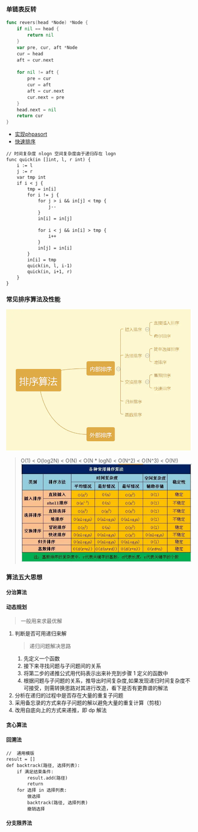 ### 单链表反转
```go
func revers(head *Node) *Node {
	if nil == head {
		return nil
	}
	var pre, cur, aft *Node
	cur = head
	aft = cur.next

	for nil != aft {
		pre = cur
		cur = aft
		aft = cur.next
		cur.next = pre
	}
	head.next = nil
	return cur
}
```

- [实现phpasort](asort.php)
- [快速排序](quickSort.php)
```golang
// 时间复杂度 nlogn 空间复杂度由于递归存在 logn
func quick(in []int, l, r int) {
	i := l
	j := r
	var tmp int
	if i < j {
		tmp = in[i]
		for i != j {
			for j > i && in[j] < tmp {
				j--
			}
			in[i] = in[j]

			for i < j && in[i] > tmp {
				i++
			}
			in[j] = in[i]
		}
		in[i] = tmp
		quick(in, l, i-1)
		quick(in, i+1, r)
	}
}

```
### 常见排序算法及性能
![sort](../img/sort.webp)
> O(1) < O(log2N) < O(N) < O(N * logN) < O(N^2) < O(N^3)  < O(N!)
![xingneng](../img/xingneng.webp)
### 算法五大思想
#### 分治算法
#### 动态规划 
> 一般用来求最优解
1. 判断是否可用递归来解
    > 递归问题解决思路
    1. 先定义一个函数
    1. 接下来寻找问题与子问题间的关系
    1. 将第二步的递推公式用代码表示出来补充到步骤 1 定义的函数中
    1. 根据问题与子问题的关系，推导出时间复杂度,如果发现递归时间复杂度不可接受，则需转换思路对其进行改造，看下是否有更靠谱的解法
2. 分析在递归的过程中是否存在大量的重复子问题
3. 采用备忘录的方式来存子问题的解以避免大量的重复计算（剪枝）
4. 改用自底向上的方式来递推，即 dp 解法
#### 贪心算法
#### 回溯法
```
//  通用模版
result = []
def backtrack(路径, 选择列表):
    if 满足结束条件:
        result.add(路径)
        return
    for 选择 in 选择列表:
        做选择
        backtrack(路径, 选择列表)
        撤销选择
```
#### 分支限界法

